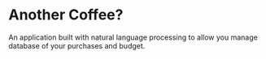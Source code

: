 # Another Coffee?
An application built with natural language processing to allow you manage database of your purchases and budget.
